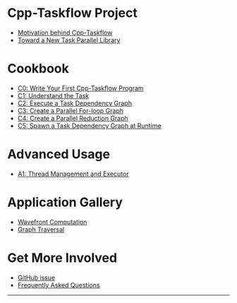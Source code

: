 
# Cpp-Taskflow Project

+ [Motivation behind Cpp-Taskflow](project/motivation.md)
+ [Toward a New Task Parallel Library](project/necessity.md)

# Cookbook

+ [C0: Write Your First Cpp-Taskflow Program](cookbook/hello_world.md)
+ [C1: Understand the Task](cookbook/task.md)
+ [C2: Execute a Task Dependency Graph](cookbook/dispatch.md)
+ [C3: Create a Parallel For-loop Graph](cookbook/parallel_for.md)
+ [C4: Create a Parallel Reduction Graph](cookbook/reduce.md)
+ [C5: Spawn a Task Dependency Graph at Runtime](cookbook/dynamic_tasking.md)

# Advanced Usage

+ [A1: Thread Management and Executor](advanced/thread.md)

# Application Gallery

+ [Wavefront Computation](app/wavefront/wavefront.md)
+ [Graph Traversal](app/graph_traversal/graph_traversal.md)

# Get More Involved

+ [GitHub issue][Github issues]
+ [Frequently Asked Questions](faq.md)


* * *

[README]:                ../README.md
[Github issues]:         https://github.com/cpp-taskflow/cpp-taskflow/issues
[Github pull requests]:  https://github.com/cpp-taskflow/cpp-taskflow/pulls


